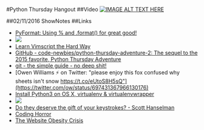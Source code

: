 #Python Thursday Hangout
##Video
[![IMAGE ALT TEXT HERE](http://img.youtube.com/vi/6bSe50lxwHA/0.jpg)](http://www.youtube.com/watch?v=6bSe50lxwHA)

##02/11/2016 ShowNotes
##Links
* [PyFormat: Using % and .format() for great good!](https://pyformat.info/)
* ![](http://treasure.diylol.com/uploads/post/image/603202/resized_the-most-interesting-man-in-the-world-meme-generator-i-don-t-always-test-my-code-but-when-i-do-it-s-always-in-production-7fe4e7.jpg)
* [Learn Vimscript the Hard Way](http://learnvimscriptthehardway.stevelosh.com/)
* [GitHub - code-newbies/python-thursday-adventure-2: The sequel to the 2015 favorite, Python Thursday Adventure](https://github.com/code-newbies/python-thursday-adventure-2)
* [git - the simple guide - no deep shit!](http://rogerdudler.github.io/git-guide/)
* [Owen Williams ⚡️ on Twitter: "please enjoy this fox confused why sheets isn't snow https://t.co/eUtoS8H5sQ"](https://twitter.com/ow/status/697431367966130176)
* [Install Python3 on OS X, virtualenv & virtualenvwrapper](http://www.marinamele.com/2014/07/install-python3-on-mac-os-x-and-use-virtualenv-and-virtualenvwrapper.html)
* ![](http://i.imgur.com/zibprjd.png)
* [Do they deserve the gift of your keystrokes? - Scott Hanselman](http://www.hanselman.com/blog/dotheydeservethegiftofyourkeystrokes.aspx)
* [Coding Horror](http://blog.codinghorror.com/)
* [The Website Obesity Crisis](http://idlewords.com/talks/website_obesity.htm)

